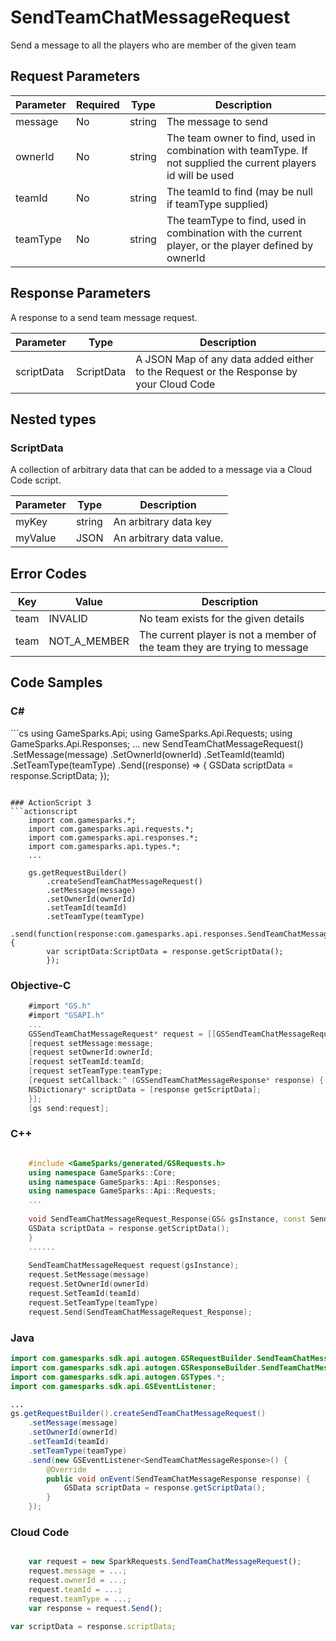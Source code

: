 
# SendTeamChatMessageRequest


Send a message to all the players who are member of the given team


## Request Parameters

Parameter | Required | Type | Description
--------- | -------- | ---- | -----------
message | No | string | The message to send
ownerId | No | string | The team owner to find, used in combination with teamType. If not supplied the current players id will be used
teamId | No | string | The teamId to find (may be null if teamType supplied)
teamType | No | string | The teamType to find, used in combination with the current player, or the player defined by ownerId

## Response Parameters


A response to a send team message request.

Parameter | Type | Description
--------- | ---- | -----------
scriptData | ScriptData | A JSON Map of any data added either to the Request or the Response by your Cloud Code

## Nested types

### ScriptData

A collection of arbitrary data that can be added to a message via a Cloud Code script.

Parameter | Type | Description
--------- | ---- | -----------
myKey | string | An arbitrary data key
myValue | JSON | An arbitrary data value.

## Error Codes

Key | Value | Description
--------- | ----------- | -----------
team | INVALID | No team exists for the given details
team | NOT_A_MEMBER | The current player is not a member of the team they are trying to message

## Code Samples

<h3>C#</h3>
```cs
	using GameSparks.Api;
	using GameSparks.Api.Requests;
	using GameSparks.Api.Responses;
	...
	new SendTeamChatMessageRequest()
		.SetMessage(message)
		.SetOwnerId(ownerId)
		.SetTeamId(teamId)
		.SetTeamType(teamType)
		.Send((response) => {
		GSData scriptData = response.ScriptData; 
		});

```

### ActionScript 3
```actionscript
	import com.gamesparks.*;
	import com.gamesparks.api.requests.*;
	import com.gamesparks.api.responses.*;
	import com.gamesparks.api.types.*;
	...
	
	gs.getRequestBuilder()
	    .createSendTeamChatMessageRequest()
		.setMessage(message)
		.setOwnerId(ownerId)
		.setTeamId(teamId)
		.setTeamType(teamType)
		.send(function(response:com.gamesparks.api.responses.SendTeamChatMessageResponse):void {
		var scriptData:ScriptData = response.getScriptData(); 
		});

```

### Objective-C
```objectivec
	#import "GS.h"
	#import "GSAPI.h"
	...
	GSSendTeamChatMessageRequest* request = [[GSSendTeamChatMessageRequest alloc] init];
	[request setMessage:message;
	[request setOwnerId:ownerId;
	[request setTeamId:teamId;
	[request setTeamType:teamType;
	[request setCallback:^ (GSSendTeamChatMessageResponse* response) {
	NSDictionary* scriptData = [response getScriptData]; 
	}];
	[gs send:request];

```

### C++
```cpp

	#include <GameSparks/generated/GSRequests.h>
	using namespace GameSparks::Core;
	using namespace GameSparks::Api::Responses;
	using namespace GameSparks::Api::Requests;
	...
	
	void SendTeamChatMessageRequest_Response(GS& gsInstance, const SendTeamChatMessageResponse& response) {
	GSData scriptData = response.getScriptData(); 
	}
	......
	
	SendTeamChatMessageRequest request(gsInstance);
	request.SetMessage(message)
	request.SetOwnerId(ownerId)
	request.SetTeamId(teamId)
	request.SetTeamType(teamType)
	request.Send(SendTeamChatMessageRequest_Response);
```

### Java
```java
import com.gamesparks.sdk.api.autogen.GSRequestBuilder.SendTeamChatMessageRequest;
import com.gamesparks.sdk.api.autogen.GSResponseBuilder.SendTeamChatMessageResponse;
import com.gamesparks.sdk.api.autogen.GSTypes.*;
import com.gamesparks.sdk.api.GSEventListener;

...
gs.getRequestBuilder().createSendTeamChatMessageRequest()
	.setMessage(message)
	.setOwnerId(ownerId)
	.setTeamId(teamId)
	.setTeamType(teamType)
	.send(new GSEventListener<SendTeamChatMessageResponse>() {
		@Override
		public void onEvent(SendTeamChatMessageResponse response) {
			GSData scriptData = response.getScriptData(); 
		}
	});

```

### Cloud Code
```javascript

	var request = new SparkRequests.SendTeamChatMessageRequest();
	request.message = ...;
	request.ownerId = ...;
	request.teamId = ...;
	request.teamType = ...;
	var response = request.Send();
	
var scriptData = response.scriptData; 
```


